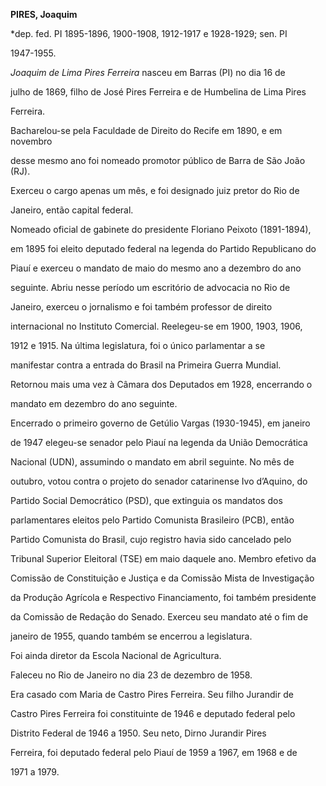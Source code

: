 **PIRES, Joaquim**



\*dep. fed. PI 1895-1896, 1900-1908, 1912-1917 e 1928-1929; sen. PI

1947-1955.



*Joaquim de Lima Pires Ferreira* nasceu em Barras (PI) no dia 16 de

julho de 1869, filho de José Pires Ferreira e de Humbelina de Lima Pires

Ferreira.



Bacharelou-se pela Faculdade de Direito do Recife em 1890, e em novembro

desse mesmo ano foi nomeado promotor público de Barra de São João (RJ).

Exerceu o cargo apenas um mês, e foi designado juiz pretor do Rio de

Janeiro, então capital federal.



Nomeado oficial de gabinete do presidente Floriano Peixoto (1891-1894),

em 1895 foi eleito deputado federal na legenda do Partido Republicano do

Piauí e exerceu o mandato de maio do mesmo ano a dezembro do ano

seguinte. Abriu nesse período um escritório de advocacia no Rio de

Janeiro, exerceu o jornalismo e foi também professor de direito

internacional no Instituto Comercial. Reelegeu-se em 1900, 1903, 1906,

1912 e 1915. Na última legislatura, foi o único parlamentar a se

manifestar contra a entrada do Brasil na Primeira Guerra Mundial.

Retornou mais uma vez à Câmara dos Deputados em 1928, encerrando o

mandato em dezembro do ano seguinte.



Encerrado o primeiro governo de Getúlio Vargas (1930-1945), em janeiro

de 1947 elegeu-se senador pelo Piauí na legenda da União Democrática

Nacional (UDN), assumindo o mandato em abril seguinte. No mês de

outubro, votou contra o projeto do senador catarinense Ivo d’Aquino, do

Partido Social Democrático (PSD), que extinguia os mandatos dos

parlamentares eleitos pelo Partido Comunista Brasileiro (PCB), então

Partido Comunista do Brasil, cujo registro havia sido cancelado pelo

Tribunal Superior Eleitoral (TSE) em maio daquele ano. Membro efetivo da

Comissão de Constituição e Justiça e da Comissão Mista de Investigação

da Produção Agrícola e Respectivo Financiamento, foi também presidente

da Comissão de Redação do Senado. Exerceu seu mandato até o fim de

janeiro de 1955, quando também se encerrou a legislatura.



Foi ainda diretor da Escola Nacional de Agricultura.



Faleceu no Rio de Janeiro no dia 23 de dezembro de 1958.



Era casado com Maria de Castro Pires Ferreira. Seu filho Jurandir de

Castro Pires Ferreira foi constituinte de 1946 e deputado federal pelo

Distrito Federal de 1946 a 1950. Seu neto, Dirno Jurandir Pires

Ferreira, foi deputado federal pelo Piauí de 1959 a 1967, em 1968 e de

1971 a 1979.




